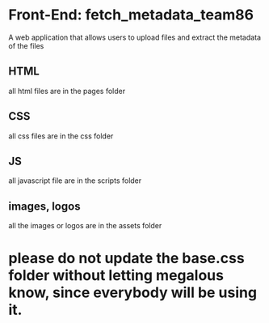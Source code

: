 # Front-End: fetch_metadata_team86
A web application that allows users to upload files and extract the metadata of the files 

## HTML
all html files are in the pages folder<br>
## CSS
all css files are in the css folder<br>
## JS
all javascript file are in the scripts folder<br>
## images, logos
all the images or logos are in the assets folder<br>

# please do not update the base.css folder without letting megalous know, since everybody will be using it.

